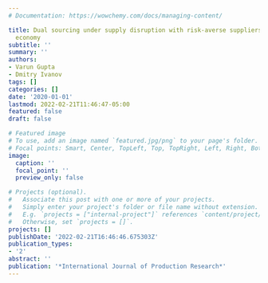 ```yaml
---
# Documentation: https://wowchemy.com/docs/managing-content/

title: Dual sourcing under supply disruption with risk-averse suppliers in the sharing
  economy
subtitle: ''
summary: ''
authors:
- Varun Gupta
- Dmitry Ivanov
tags: []
categories: []
date: '2020-01-01'
lastmod: 2022-02-21T11:46:47-05:00
featured: false
draft: false

# Featured image
# To use, add an image named `featured.jpg/png` to your page's folder.
# Focal points: Smart, Center, TopLeft, Top, TopRight, Left, Right, BottomLeft, Bottom, BottomRight.
image:
  caption: ''
  focal_point: ''
  preview_only: false

# Projects (optional).
#   Associate this post with one or more of your projects.
#   Simply enter your project's folder or file name without extension.
#   E.g. `projects = ["internal-project"]` references `content/project/deep-learning/index.md`.
#   Otherwise, set `projects = []`.
projects: []
publishDate: '2022-02-21T16:46:46.675303Z'
publication_types:
- '2'
abstract: ''
publication: '*International Journal of Production Research*'
---
```

